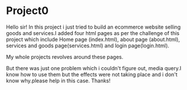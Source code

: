 # Project0

Hello sir!
In this project i just tried to build an ecommerce website selling goods and services.I added four html pages as per the challenge of this project which include Home page (index.html), about page (about.html), services and goods page(services.html) and login page(login.html).

My whole projects revolves around these pages.

But there was just one problem which i couldn't figure out, media query.I know how to use them but the effects were not taking place and i don't know why.please help in this case.
Thanks!

